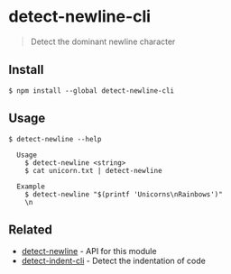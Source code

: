 # detect-newline-cli

> Detect the dominant newline character

## Install

```
$ npm install --global detect-newline-cli
```

## Usage

```
$ detect-newline --help

  Usage
    $ detect-newline <string>
    $ cat unicorn.txt | detect-newline

  Example
    $ detect-newline "$(printf 'Unicorns\nRainbows')"
    \n
```

## Related

- [detect-newline](https://github.com/sindresorhus/detect-newline) - API for this module
- [detect-indent-cli](https://github.com/sindresorhus/detect-indent-cli) - Detect the indentation of code
